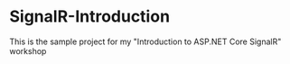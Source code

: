 # SignalR-Introduction
This is the sample project for my "Introduction to ASP.NET Core SignalR" workshop
